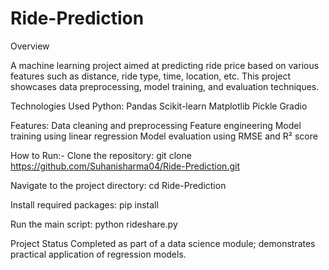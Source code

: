 # Ride-Prediction


Overview

A machine learning project aimed at predicting ride price based on various features such as distance, ride type, time, location, etc. This project showcases data preprocessing, model training, and evaluation techniques.

Technologies Used
Python:
Pandas
Scikit-learn
Matplotlib
Pickle
Gradio


Features:
Data cleaning and preprocessing
Feature engineering
Model training using linear regression
Model evaluation using RMSE and R² score


How to Run:-
Clone the repository:
git clone https://github.com/Suhanisharma04/Ride-Prediction.git

Navigate to the project directory:
cd Ride-Prediction

Install required packages:
pip install

Run the main script:
python rideshare.py


Project Status
Completed as part of a data science module; demonstrates practical application of regression models.
